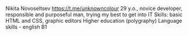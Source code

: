 Nikita Novoseltsev
https://t.me/unknowncolour
29 y.o., novice developer, responsible and purposeful man, trying my best to get into IT
Skills: basic HTML and CSS, graphic editors
Higher education (polygraphy)
Language skills - english B1
